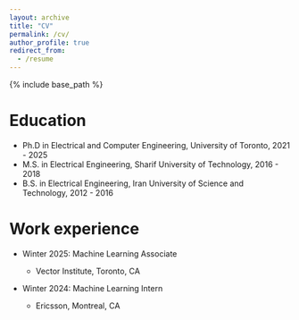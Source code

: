 ```yaml
---
layout: archive
title: "CV"
permalink: /cv/
author_profile: true
redirect_from:
  - /resume
---
```


{% include base_path %}

Education
======
* Ph.D in Electrical and Computer Engineering, University of Toronto, 2021 - 2025
* M.S. in Electrical Engineering, Sharif University of Technology, 2016 - 2018
* B.S. in Electrical Engineering, Iran University of Science and Technology, 2012 - 2016

Work experience
======
* Winter 2025: Machine Learning Associate
  * Vector Institute, Toronto, CA

* Winter 2024: Machine Learning Intern 
  * Ericsson, Montreal, CA



